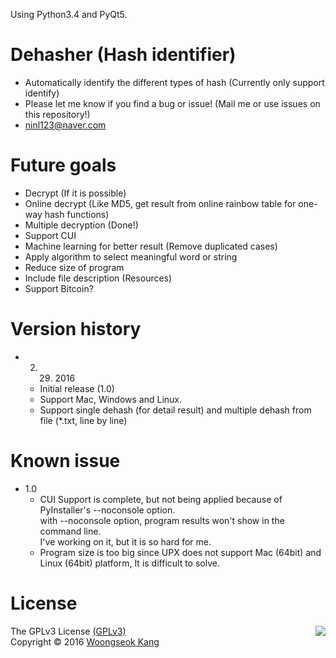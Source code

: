 Using Python3.4 and PyQt5.

# Dehasher (Hash identifier)

- Automatically identify the different types of hash (Currently only support identify)
- Please let me know if you find a bug or issue! (Mail me or use issues on this repository!)
- ninl123@naver.com

# Future goals

- Decrypt (If it is possible)
- Online decrypt (Like MD5, get result from online rainbow table for one-way hash functions)
- Multiple decryption (Done!)
- Support CUI
- Machine learning for better result (Remove duplicated cases)
- Apply algorithm to select meaningful word or string
- Reduce size of program
- Include file description (Resources)
- Support Bitcoin?

# Version history

- 2. 29. 2016
  - Initial release (1.0)
  - Support Mac, Windows and Linux.
  - Support single dehash (for detail result) and multiple dehash from file (*.txt, line by line)

# Known issue

- 1.0
  - CUI Support is complete, but not being applied because of PyInstaller's --noconsole option.<br> with --noconsole option, program results won't show in the command line.<br>I've working on it, but it is so hard for me.
  - Program size is too big since UPX does not support Mac (64bit) and Linux (64bit) platform, It is difficult to solve.

# License

<img align="right" src="http://www.gnu.org/graphics/gplv3-127x51.png">
The GPLv3 License <a href="https://opensource.org/licenses/GPL-3.0">(GPLv3)</a>
<br>Copyright © 2016 <a href="https://github.com/NephtywS">Woongseok Kang</a>
